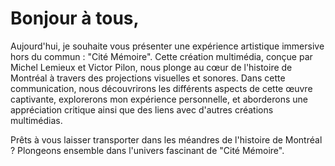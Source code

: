 <h1> Bonjour à tous, </h1>

Aujourd'hui, je souhaite vous présenter une expérience artistique immersive hors du commun : "Cité Mémoire". Cette création multimédia, conçue par Michel Lemieux et Victor Pilon, nous plonge au cœur de l'histoire de Montréal à travers des projections visuelles et sonores. Dans cette communication, nous découvrirons les différents aspects de cette œuvre captivante, explorerons mon expérience personnelle, et aborderons une appréciation critique ainsi que des liens avec d'autres créations multimédias.

Prêts à vous laisser transporter dans les méandres de l'histoire de Montréal ? Plongeons ensemble dans l'univers fascinant de "Cité Mémoire".
